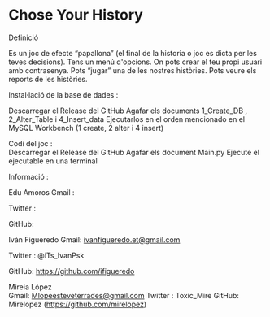 # Chose Your History
 
Definició

Es un joc de efecte “papallona” (el final de la historia o joc es dicta per les teves decisions). Tens un menú d'opcions. On pots crear el teu propi usuari amb contrasenya. Pots “jugar” una de les nostres històries. Pots veure els reports de les històries. 


Instal·lació de la base de dades : 

Descarregar el Release del GitHub 
Agafar els documents 1_Create_DB , 2_Alter_Table i 4_Insert_data 
Ejecutarlos en el orden mencionado en el MySQL Workbench (1 create, 2 alter i 4 insert)

Codi del joc :    
Descarregar el Release del GitHub 
Agafar els document Main.py
Ejecute el ejecutable en una terminal 
	


Informació :

Edu Amoros 
Gmail :


 Twitter :


 GitHub:




Iván Figueredo
 Gmail: ivanfigueredo.et@gmail.com


 Twitter : @iTs_IvanPsk


 GitHub: https://github.com/ifigueredo


Mireia López  
 Gmail:
     Mlopeesteveterrades@gmail.com
 Twitter :
     Toxic_Mire
 GitHub:
     Mirelopez  (https://github.com/mirelopez)
